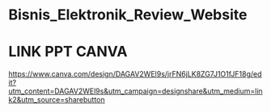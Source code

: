 # Bisnis_Elektronik_Review_Website

# LINK PPT CANVA
https://www.canva.com/design/DAGAV2WEl9s/jrFN6jLK8ZG7J1O1fJF18g/edit?utm_content=DAGAV2WEl9s&utm_campaign=designshare&utm_medium=link2&utm_source=sharebutton 

